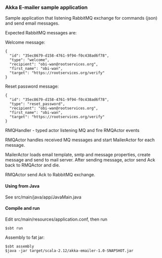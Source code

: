 ### Akka E-mailer sample application

Sample application that listening RabbitMQ exchange for commands (json) and send email messages.

Expected RabbitMQ messages are:

Welcome message:
```
{
  "id": "35ec8679-d158-4761-9f94-f0c438ad6f78",
  "type": "welcome", 
  "recipient": "obi-wan@rootservices.org",
  "first_name": "obi-wan",
  "target": "https://rootservices.org/verify"
}
```
Reset password message:
```
{
  "id": "35ec8679-d158-4761-9f94-f0c438ad6f78",
  "type": "reset_password", 
  "recipient": "obi-wan@rootservices.org",
  "first_name": "obi-wan",
  "target": "https://rootservices.org/verify"
}
```

RMQHandler - typed actor listening MQ and fire RMQActor events

RMQActor handles received MQ messages and start MailerActor for each message.

MailerActor loads email template, smtp and message properties, create message and send to mail server. 
After sending message, actor send Ack back to RMQActor and die.

RMQActor send Ack to RabbitMQ exchange.

#### Using from Java

See src/main/java/app/JavaMain.java    


#### Compile and run

Edit src/main/resources/application.conf, then run
```
$sbt run
```
Assembly to fat jar:
```
$sbt assembly
$java -jar target/scala-2.12/akka-emailer-1.0-SNAPSHOT.jar
```